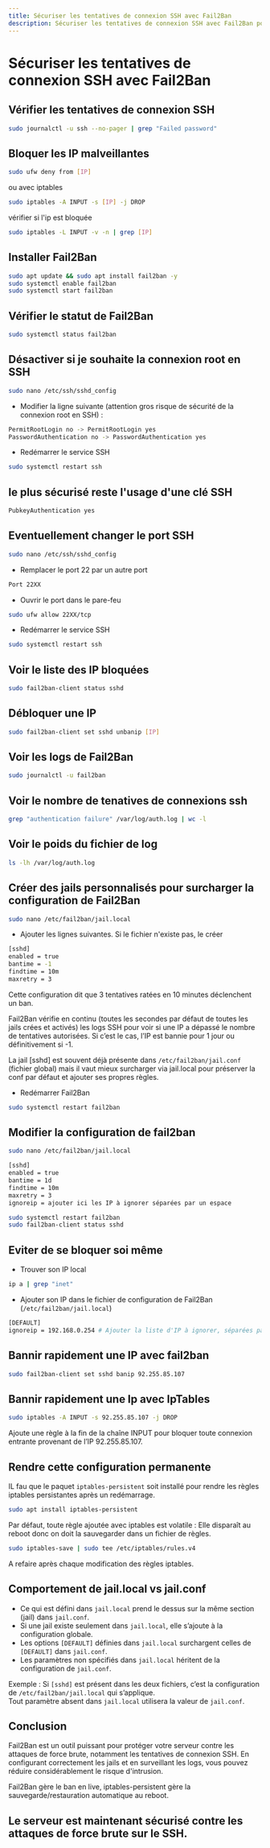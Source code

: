```yaml
---
title: Sécuriser les tentatives de connexion SSH avec Fail2Ban
description: Sécuriser les tentatives de connexion SSH avec Fail2Ban pour protéger votre serveur contre les attaques de force brute.
---
```


# Sécuriser les tentatives de connexion SSH avec Fail2Ban

## Vérifier les tentatives de connexion SSH
```bash
sudo journalctl -u ssh --no-pager | grep "Failed password"
```

## Bloquer les IP malveillantes
```bash
sudo ufw deny from [IP]
```
ou avec iptables
```bash
sudo iptables -A INPUT -s [IP] -j DROP
```

vérifier si l'ip est bloquée
```bash
sudo iptables -L INPUT -v -n | grep [IP]
```


## Installer Fail2Ban
```bash
sudo apt update && sudo apt install fail2ban -y
sudo systemctl enable fail2ban
sudo systemctl start fail2ban
```

## Vérifier le statut de Fail2Ban
```bash
sudo systemctl status fail2ban
```

## Désactiver si je souhaite la connexion root en SSH
```bash
sudo nano /etc/ssh/sshd_config
```

- Modifier la ligne suivante (attention gros risque de sécurité de la connexion root en SSH) :

```bash
PermitRootLogin no -> PermitRootLogin yes
PasswordAuthentication no -> PasswordAuthentication yes
```

- Redémarrer le service SSH

```bash
sudo systemctl restart ssh
```

## le plus sécurisé reste l'usage d'une clé SSH
```bash
PubkeyAuthentication yes
```

## Eventuellement changer le port SSH
```bash
sudo nano /etc/ssh/sshd_config
```

- Remplacer le port 22 par un autre port  

```bash
Port 22XX
```

- Ouvrir le port dans le pare-feu

```bash
sudo ufw allow 22XX/tcp
```

- Redémarrer le service SSH

```bash
sudo systemctl restart ssh
```

## Voir le liste des IP bloquées
```bash
sudo fail2ban-client status sshd
```

## Débloquer une IP
```bash
sudo fail2ban-client set sshd unbanip [IP]
```

## Voir les logs de Fail2Ban
```bash
sudo journalctl -u fail2ban
```

## Voir le nombre de tenatives de connexions ssh
```bash
grep "authentication failure" /var/log/auth.log | wc -l
```

## Voir le poids du fichier de log
```bash
ls -lh /var/log/auth.log
```

## Créer des jails personnalisés pour surcharger la configuration de Fail2Ban
```bash
sudo nano /etc/fail2ban/jail.local
```

- Ajouter les lignes suivantes. Si le fichier n'existe pas, le créer

```bash
[sshd]
enabled = true 
bantime = -1 
findtime = 10m 
maxretry = 3
```

Cette configuration dit que 3 tentatives ratées en 10 minutes déclenchent un ban.

Fail2Ban vérifie en continu (toutes les secondes par défaut de toutes les jails crées et activés) les logs SSH pour voir si une IP a dépassé le nombre de tentatives autorisées. Si c’est le cas, l’IP est bannie pour 1 jour ou définitivement si -1.

La jail [sshd] est souvent déjà présente dans `/etc/fail2ban/jail.conf` (fichier global) mais il vaut mieux surcharger via jail.local pour préserver la conf par défaut et ajouter ses propres règles.

- Redémarrer Fail2Ban

```bash
sudo systemctl restart fail2ban
```


## Modifier la configuration de fail2ban
```bash
sudo nano /etc/fail2ban/jail.local
```

```bash
[sshd]
enabled = true
bantime = 1d
findtime = 10m
maxretry = 3
ignoreip = ajouter ici les IP à ignorer séparées par un espace
```

```bash
sudo systemctl restart fail2ban
sudo fail2ban-client status sshd
```

## Eviter de se bloquer soi même

- Trouver son IP local 

```bash
ip a | grep "inet"
```

- Ajouter son IP dans le fichier de configuration de Fail2Ban (`/etc/fail2ban/jail.local`)

```bash
[DEFAULT]
ignoreip = 192.168.0.254 # Ajouter la liste d'IP à ignorer, séparées par un espace
```

## Bannir rapidement une IP avec fail2ban
```bash
sudo fail2ban-client set sshd banip 92.255.85.107
```

## Bannir rapidement une Ip avec IpTables
```bash
sudo iptables -A INPUT -s 92.255.85.107 -j DROP
```

Ajoute une règle à la fin de la chaîne INPUT pour bloquer toute connexion entrante provenant de l’IP 92.255.85.107.

## Rendre cette configuration permanente

IL fau que le paquet `iptables-persistent` soit installé pour rendre les règles iptables persistantes après un redémarrage.

```bash
sudo apt install iptables-persistent
```

Par défaut, toute règle ajoutée avec iptables est volatile :
Elle disparaît au reboot donc on doit la sauvegarder dans un fichier de règles.

```bash
sudo iptables-save | sudo tee /etc/iptables/rules.v4
```

A refaire après chaque modification des règles iptables. 

## Comportement de jail.local vs jail.conf

- Ce qui est défini dans `jail.local` prend le dessus sur la même section (jail) dans `jail.conf`.
- Si une jail existe seulement dans `jail.local`, elle s’ajoute à la configuration globale.
- Les options `[DEFAULT]` définies dans `jail.local` surchargent celles de `[DEFAULT]` dans `jail.conf`.
- Les paramètres non spécifiés dans `jail.local` héritent de la configuration de `jail.conf`.

Exemple :
Si `[sshd]` est présent dans les deux fichiers, c’est la configuration de `/etc/fail2ban/jail.local` qui s’applique.  
Tout paramètre absent dans `jail.local` utilisera la valeur de `jail.conf`.


## Conclusion

Fail2Ban est un outil puissant pour protéger votre serveur contre les attaques de force brute, notamment
les tentatives de connexion SSH. En configurant correctement les jails et en surveillant les logs, vous pouvez réduire considérablement le risque d'intrusion.

Fail2Ban gère le ban en live,
iptables-persistent gère la sauvegarde/restauration automatique au reboot.

Le serveur est maintenant sécurisé contre les attaques de force brute sur le SSH.
---

